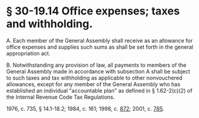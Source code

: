 # § 30-19.14 Office expenses; taxes and withholding.

<p>A. Each member of the General Assembly shall receive as an allowance for office expenses and supplies such sums as shall be set forth in the general appropriation act.</p><p>B. Notwithstanding any provision of law, all payments to members of the General Assembly made in accordance with subsection A shall be subject to such taxes and tax withholding as applicable to other nonvouchered allowances, except for any member of the General Assembly who has established an individual "accountable plan" as defined in § 1.62-2(c)(2) of the Internal Revenue Code Tax Regulations.</p><p>1976, c. 735, § 14.1-18.2; 1984, c. 161; 1998, c. <a href='http://lis.virginia.gov/cgi-bin/legp604.exe?981+ful+CHAP0872'>872</a>; 2001, c. <a href='http://lis.virginia.gov/cgi-bin/legp604.exe?011+ful+CHAP0785'>785</a>.</p>